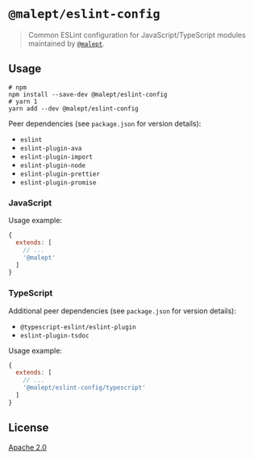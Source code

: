 # `@malept/eslint-config`

> Common ESLint configuration for JavaScript/TypeScript modules maintained by
> [`@malept`](https://npmjs.com/~malept).

## Usage

```shell
# npm
npm install --save-dev @malept/eslint-config
# yarn 1
yarn add --dev @malept/eslint-config
```

Peer dependencies (see `package.json` for version details):

* `eslint`
* `eslint-plugin-ava`
* `eslint-plugin-import`
* `eslint-plugin-node`
* `eslint-plugin-prettier`
* `eslint-plugin-promise`

### JavaScript

Usage example:

```javascript
{
  extends: [
    // ...
    '@malept'
  ]
}
```

### TypeScript

Additional peer dependencies (see `package.json` for version details):

* `@typescript-eslint/eslint-plugin`
* `eslint-plugin-tsdoc`

Usage example:

```javascript
{
  extends: [
    // ...
    '@malept/eslint-config/typescript'
  ]
}
```

## License

[Apache 2.0](https://www.apache.org/licenses/LICENSE-2.0)
